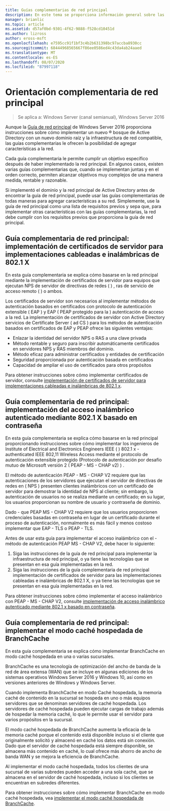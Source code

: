 ```yaml
---
title: Guías complementarias de red principal
description: En este tema se proporciona información general sobre las guías complementarias de la guía de red principal de Windows Server 2016.
manager: brianlic
ms.topic: article
ms.assetid: d57af0bd-9301-4f62-9888-f528cd10451d
ms.author: lizross
author: eross-msft
ms.openlocfilehash: e7595cc91f1bf3c4b2b631398bc97accba8930cc
ms.sourcegitcommit: 68444968565667f86ee0586ed4c43da4ab24aaed
ms.translationtype: MT
ms.contentlocale: es-ES
ms.lasthandoff: 08/07/2020
ms.locfileid: "87997118"
---
```

# <a name="core-network-companion-guidance"></a>Orientación complementaria de red principal

>Se aplica a: Windows Server (canal semianual), Windows Server 2016

Aunque la [Guía de red principal](../core-network-guide.md) de Windows Server 2016 proporciona instrucciones sobre cómo implementar un nuevo &reg; bosque de Active Directory con un nuevo dominio raíz y la infraestructura de red compatible, las guías complementarias le ofrecen la posibilidad de agregar características a la red.

Cada guía complementaria le permite cumplir un objetivo específico después de haber implementado la red principal. En algunos casos, existen varias guías complementarias que, cuando se implementan juntas y en el orden correcto, permiten alcanzar objetivos muy complejos de una manera medida, rentable y razonable.

Si implementó el dominio y la red principal de Active Directory antes de encontrar la guía de red principal, puede usar las guías complementarias de todas maneras para agregar características a su red. Simplemente, use la guía de red principal como una lista de requisitos previos y sepa que, para implementar otras características con las guías complementarias, la red debe cumplir con los requisitos previos que proporciona la guía de red principal.

## <a name="core-network-companion-guide-deploy-server-certificates-for-8021x-wired-and-wireless-deployments"></a>Guía complementaria de red principal: implementación de certificados de servidor para implementaciones cableadas e inalámbricas de 802.1 X

En esta guía complementaria se explica cómo basarse en la red principal mediante la implementación de certificados de servidor para equipos que ejecutan NPS de servidor de directivas de redes \( \) , ras de servicio de acceso remoto \( \) o ambos.

Los certificados de servidor son necesarios al implementar métodos de autenticación basados en certificados con protocolo de autenticación extensible \( EAP \) y EAP \( PEAP protegido para la \) autenticación de acceso a la red. La implementación de certificados de servidor con Active Directory servicios de Certificate Server \( ad CS \) para los métodos de autenticación basados en certificados de EAP y PEAP ofrece las siguientes ventajas:

- Enlazar la identidad del servidor NPS o RAS a una clave privada
- Método rentable y seguro para inscribir automáticamente certificados en servidores NPS y RAS miembros del dominio.
- Método eficaz para administrar certificados y entidades de certificación
- Seguridad proporcionada por autenticación basada en certificados
- Capacidad de ampliar el uso de certificados para otros propósitos

Para obtener instrucciones sobre cómo implementar certificados de servidor, consulte [implementación de certificados de servidor para implementaciones cableadas e inalámbricas de 802.1 x](server-certs/Deploy-Server-Certificates-for-802.1X-Wired-and-Wireless-Deployments.md).
## <a name="core-network-companion-guide-deploy-password-based-8021x-authenticated-wireless-access"></a>Guía complementaria de red principal: implementación del acceso inalámbrico autenticado mediante 802.1 X basado en contraseña

En esta guía complementaria se explica cómo basarse en la red principal proporcionando instrucciones sobre cómo implementar los ingenieros de Institute of Electrical and Electronics Engineers IEEE \( \) 802.1 x \- authenticated IEEE 802,11 Wireless Access mediante el protocolo de autenticación extensible protegido (Protocolo de autenticación por desafío mutuo de Microsoft versión 2 \( PEAP \- MS \- CHAP v2) \) .

El método de autenticación PEAP \- MS \- CHAP V2 requiere que las autenticaciones de los servidores que ejecutan el servidor de directivas de redes en \( NPS \) presenten clientes inalámbricos con un certificado de servidor para demostrar la identidad de NPS al cliente; sin embargo, la autenticación de usuarios no se realiza mediante un certificado; en su lugar, los usuarios proporcionan su nombre de usuario y contraseña de dominio.

Dado \- que PEAP MS \- CHAP V2 requiere que los usuarios proporcionen credenciales basadas en contraseña en lugar de un certificado durante el proceso de autenticación, normalmente es más fácil y menos costoso implementar que EAP \- TLS o PEAP \- TLS.

Antes de usar esta guía para implementar el acceso inalámbrico con el \- método de autenticación PEAP MS \- CHAP V2, debe hacer lo siguiente:

1. Siga las instrucciones de la guía de red principal para implementar la infraestructura de red principal, o ya tiene las tecnologías que se presentan en esa guía implementadas en la red.
2. Siga las instrucciones de la guía complementaria de red principal implementación de certificados de servidor para las implementaciones cableadas e inalámbricas de 802.1 X, o ya tiene las tecnologías que se presentan en esa guía implementadas en la red.

Para obtener instrucciones sobre cómo implementar el acceso inalámbrico con PEAP \- MS \- CHAP V2, consulte [implementación de acceso inalámbrico autenticado mediante 802.1 x basado en contraseña](wireless/a-deploy-8021X-wireless-access.md).

## <a name="core-network-companion-guide-deploy-branchcache-hosted-cache-mode"></a>Guía complementaria de red principal: implementar el modo caché hospedada de BranchCache

En esta guía complementaria se explica cómo implementar BranchCache en modo caché hospedada en una o varias sucursales.

BranchCache es una tecnología de optimización del ancho de banda de la red de área extensa (WAN) que se incluye en algunas ediciones de los sistemas operativos Windows Server 2016 y Windows 10, así como en versiones anteriores de Windows y Windows Server.

Cuando implementa BranchCache en modo Caché hospedada, la memoria caché de contenido en la sucursal se hospeda en uno o más equipos servidores que se denominan servidores de caché hospedada. Los servidores de caché hospedada pueden ejecutar cargas de trabajo además de hospedar la memoria caché, lo que le permite usar el servidor para varios propósitos en la sucursal.

El modo caché hospedada de BranchCache aumenta la eficacia de la memoria caché porque el contenido está disponible incluso si el cliente que originalmente solicitó y almacenó en caché los datos está sin conexión. Dado que el servidor de caché hospedada está siempre disponible, se almacena más contenido en caché, lo cual ofrece más ahorro de ancho de banda WAN y se mejora la eficiencia de BranchCache.

Al implementar el modo caché hospedada, todos los clientes de una sucursal de varias subredes pueden acceder a una sola caché, que se almacena en el servidor de caché hospedada, incluso si los clientes se encuentran en subredes diferentes.

Para obtener instrucciones sobre cómo implementar BranchCache en modo caché hospedada, vea [implementar el modo caché hospedada de BranchCache](bc-hcm/1-Deploy-Bc-Hcm.md).